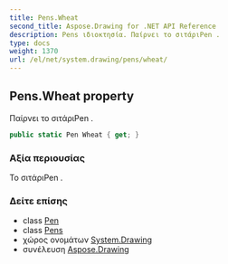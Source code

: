 ```yaml
---
title: Pens.Wheat
second_title: Aspose.Drawing for .NET API Reference
description: Pens ιδιοκτησία. Παίρνει το σιτάριPen .
type: docs
weight: 1370
url: /el/net/system.drawing/pens/wheat/
---
```

## Pens.Wheat property

Παίρνει το σιτάριPen .

```csharp
public static Pen Wheat { get; }
```

### Αξία περιουσίας

Το σιτάριPen .

### Δείτε επίσης

* class [Pen](../../pen/)
* class [Pens](../)
* χώρος ονομάτων [System.Drawing](../../pens/)
* συνέλευση [Aspose.Drawing](../../../)


